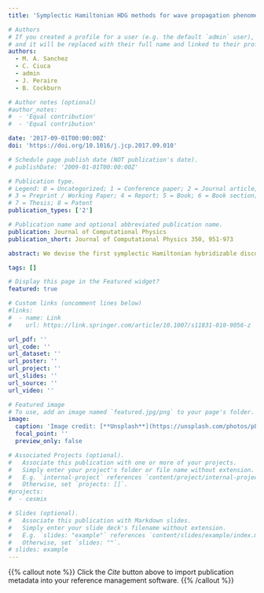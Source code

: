 ```yaml
---
title: 'Symplectic Hamiltonian HDG methods for wave propagation phenomena'

# Authors
# If you created a profile for a user (e.g. the default `admin` user), write the username (folder name) here
# and it will be replaced with their full name and linked to their profile.
authors:  
  - M. A. Sanchez
  - C. Ciuca
  - admin
  - J. Peraire
  - B. Cockburn

# Author notes (optional)
#author_notes:
#  - 'Equal contribution'
#  - 'Equal contribution'

date: '2017-09-01T00:00:00Z'
doi: 'https://doi.org/10.1016/j.jcp.2017.09.010'

# Schedule page publish date (NOT publication's date).
# publishDate: '2009-01-01T00:00:00Z'

# Publication type.
# Legend: 0 = Uncategorized; 1 = Conference paper; 2 = Journal article;
# 3 = Preprint / Working Paper; 4 = Report; 5 = Book; 6 = Book section;
# 7 = Thesis; 8 = Patent
publication_types: ['2']

# Publication name and optional abbreviated publication name.
publication: Journal of Computational Physics
publication_short: Journal of Computational Physics 350, 951-973

abstract: We devise the first symplectic Hamiltonian hybridizable discontinuous Galerkin (HDG) methods for the acoustic wave equation. We discretize in space by using a Hamiltonian HDG scheme, that is, an HDG method which preserves the Hamiltonian structure of the wave equation, and in time by using symplectic, diagonally implicit and explicit partitioned Runge?Kutta methods. The fundamental feature of the resulting scheme is that the conservation of a discrete energy, which is nothing but a discrete version of the original Hamiltonian, is guaranteed. We present numerical experiments which indicate that the method achieves optimal approximations of order k+1 in the L2-norm when polynomials of degree k?0 and Runge?Kutta time-marching methods of order k+1 are used. In addition, by means of post-processing techniques and by increasing the order of the Runge?Kutta method to k+2, we obtain superconvergent approximations of order k+2 in the L2-norm for the displacement and the velocity. We also present numerical examples that corroborate that the methods conserve energy and that they compare favorably with dissipative HDG schemes, of similar accuracy properties, for long-time simulations.

tags: []

# Display this page in the Featured widget?
featured: true

# Custom links (uncomment lines below)
#links:
#  - name: Link
#    url: https://link.springer.com/article/10.1007/s11831-010-9056-z

url_pdf: ''
url_code: ''
url_dataset: ''
url_poster: ''
url_project: ''
url_slides: ''
url_source: ''
url_video: ''

# Featured image
# To use, add an image named `featured.jpg/png` to your page's folder.
image:
  caption: 'Image credit: [**Unsplash**](https://unsplash.com/photos/pLCdAaMFLTE)'
  focal_point: ''
  preview_only: false

# Associated Projects (optional).
#   Associate this publication with one or more of your projects.
#   Simply enter your project's folder or file name without extension.
#   E.g. `internal-project` references `content/project/internal-project/index.md`.
#   Otherwise, set `projects: []`.
#projects:
#  - cesmix

# Slides (optional).
#   Associate this publication with Markdown slides.
#   Simply enter your slide deck's filename without extension.
#   E.g. `slides: "example"` references `content/slides/example/index.md`.
#   Otherwise, set `slides: ""`.
# slides: example
---
```


{{% callout note %}}
Click the _Cite_ button above to import publication metadata into your reference management software.
{{% /callout %}}
